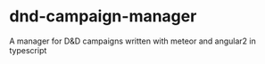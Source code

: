 # dnd-campaign-manager
A manager for D&amp;D campaigns written with meteor and angular2 in typescript
